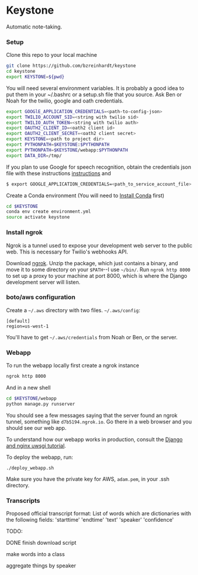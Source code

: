 # Keystone

Automatic note-taking.

### Setup
Clone this repo to your local machine

```bash
git clone https://github.com/bzreinhardt/keystone
cd keystone
export KEYSTONE=${pwd}
```
You will need several environment variables. It is probably a good idea to put them in your ~/.bashrc or a 
setup.sh file that you source. Ask Ben or Noah for the twilio, google and oath credentials.

```bash
export GOOGlE_APPLICATION_CREDENTIALS=<path-to-config-json>
export TWILIO_ACCOUNT_SID=<string with twilio sid>
export TWILIO_AUTH_TOKEN=<string with twilio auth>
export OAUTH2_CLIENT_ID=<oath2 client id>
export OAUTH2_CLIENT_SECRET=<oath2 client secret>
export KEYSTONE=<path to project dir>
export PYTHONPATH=$KEYSTONE:$PYTHONPATH
export PYTHONPATH=$KEYSTONE/webapp:$PYTHONPATH
export DATA_DIR=/tmp/
```

If you plan to use Google for speech recognition, obtain the credentials json file with these instructions [instructions](https://cloud.google.com/speech/docs/common/auth) and 
```bash
$ export GOOGLE_APPLICATION_CREDENTIALS=<path_to_service_account_file>
```

Create a Conda environment (You will need to [Install Conda](https://conda.io/docs/install/quick.html) first)

```bash
cd $KEYSTONE
conda env create environment.yml
source activate keystone
```

### Install ngrok

Ngrok is a tunnel used to expose your development web server to the public web.  This is necessary for Twilio's webhooks API.

Download [ngrok](http://ngrok.com).  Unzip the package, which just contains a binary, and move it to some directory on your `$PATH`--I use `~/bin/`.  Run `ngrok http 8000` to set up a proxy to your machine at port 8000, which is where the Django development server will listen.

### boto/aws configuration

Create a `~/.aws` directory with two files.  `~/.aws/config`:

    [default]
    region=us-west-1

You'll have to get `~/.aws/credentials` from Noah or Ben, or the server.

### Webapp

To run the webapp locally first create a ngrok instance

```bash
ngrok http 8000
```

And in a new shell

```bash
cd $KEYSTONE/webapp
python manage.py runserver
```

You should see a few messages saying that the server found an ngrok tunnel, something like `d7b5194.ngrok.io`.  Go there in a web browser and you should see our web app.

To understand how our webapp works in production, consult the [Django and nginx uwsgi tutorial][uwsgi].

To deploy the webapp, run:

    ./deploy_webapp.sh

Make sure you have the private key for AWS, `adam.pem`, in your .ssh
directory.

[uwsgi]: http://uwsgi-docs.readthedocs.io/en/latest/tutorials/Django_and_nginx.html

### Transcripts

Proposed official transcript format:
List of words which are dictionaries with the following fields:
'starttime'
'endtime'
'text'
'speaker'
'confidence'

TODO:

DONE finish download script

make words into a class

aggregate things by speaker 
